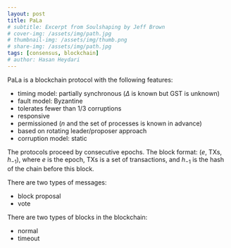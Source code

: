 ```yaml
---
layout: post
title: PaLa
# subtitle: Excerpt from Soulshaping by Jeff Brown
# cover-img: /assets/img/path.jpg
# thumbnail-img: /assets/img/thumb.png
# share-img: /assets/img/path.jpg
tags: [consensus, blockchain]
# author: Hasan Heydari
---
```


PaLa is a blockchain protocol with the following features:
- timing model: partially synchronous ($\Delta$ is known but GST is unknown)
- fault model: Byzantine 
- tolerates fewer than $1/3$ corruptions
- responsive
- permissioned ($n$ and the set of processes is known in advance)
- based on rotating leader/proposer approach 
- corruption model: static

The protocols proceed by consecutive epochs. 
The block format: ($e$, TXs, $h_{-1}$), where $e$ is the epoch, TXs is a set of transactions, and $h_{-1}$ is the hash of the chain before this block.

There are two types of messages:
- block proposal
- vote

There are two types of blocks in the blockchain:
- normal
- timeout
